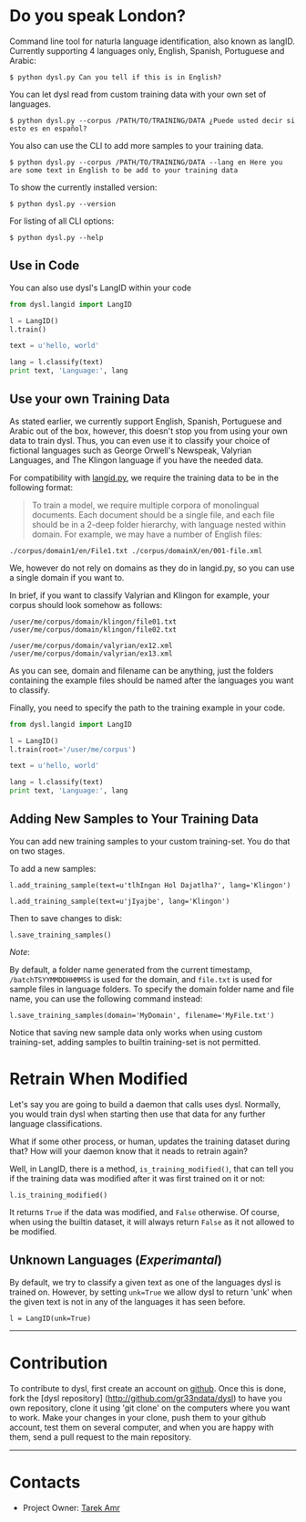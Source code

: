 # Do you speak London?

Command line tool for naturla language identification, also known as langID. Currently supporting 4 languages only, English, Spanish, Portuguese and Arabic:

`$ python dysl.py Can you tell if this is in English?`

You can let dysl read from custom training data with your own set of languages. 

`$ python dysl.py --corpus /PATH/TO/TRAINING/DATA ¿Puede usted decir si esto es en español?`

You also can use the CLI to add more samples to your training data. 

`$ python dysl.py --corpus /PATH/TO/TRAINING/DATA --lang en Here you are some text in English to be add to your training data`

To show the currently installed version:

`$ python dysl.py --version`

For listing of all CLI options:

`$ python dysl.py --help`

## Use in Code

You can also use dysl's LangID within your code

```python
from dysl.langid import LangID

l = LangID()
l.train()

text = u'hello, world'

lang = l.classify(text)
print text, 'Language:', lang
```
## Use your own Training Data

As stated earlier, we currently support English, Spanish, Portuguese and Arabic out of the box, however, this doesn't stop you from using your own data to train dysl. Thus, you can even use it to classify your choice of fictional languages such as George Orwell's Newspeak, Valyrian Languages, and The Klingon language if you have the needed data.

For compatibility with [langid.py](https://github.com/saffsd/langid.py), we require the training data to be in the following format:

> To train a model, we require multiple corpora of monolingual documents. Each document should be a single file, and each file should be in a 2-deep folder hierarchy, with language nested within domain. For example, we may have a number of English files:

`./corpus/domain1/en/File1.txt ./corpus/domainX/en/001-file.xml`

We, however do not rely on domains as they do in langid.py, so you can use a single domain if you want to.

In brief, if you want to classify Valyrian and Klingon for example, your corpus should look somehow as follows:

`/user/me/corpus/domain/klingon/file01.txt`
`/user/me/corpus/domain/klingon/file02.txt` 

`/user/me/corpus/domain/valyrian/ex12.xml`
`/user/me/corpus/domain/valyrian/ex13.xml`

As you can see, domain and filename can be anything, just the folders containing the example files should be named after the languages you want to classify. 

Finally, you need to specify the path to the training example in your code.

```python
from dysl.langid import LangID

l = LangID()
l.train(root='/user/me/corpus')

text = u'hello, world'

lang = l.classify(text)
print text, 'Language:', lang
```
## Adding New Samples to Your Training Data

You can add new training samples to your custom training-set. 
You do that on two stages.

To add a new samples:

`l.add_training_sample(text=u'tlhIngan Hol Dajatlha?', lang='Klingon')`

`l.add_training_sample(text=u'jIyajbe', lang='Klingon')`

Then to save changes to disk:

`l.save_training_samples()`

_Note_: 

By default, a folder name generated from the current timestamp, `/batchTSYYMMDDHHMMSS` is used for the domain, and `file.txt` is used for sample files in language folders. To specify the domain folder name and file name, you can use the following command instead:

`l.save_training_samples(domain='MyDomain', filename='MyFile.txt')`

Notice that saving new sample data only works when using custom training-set, 
adding samples to builtin training-set is not permitted.

# Retrain When Modified

Let's say you are going to build a daemon that calls uses dysl. Normally, you would train dysl when starting then use that data for any further language classifications. 

What if some other process, or human, updates the training dataset during that? How will your daemon know that it neads to retrain again?

Well, in LangID, there is a method, `is_training_modified()`, that can tell you if the training data was modified after it was first trained on it or not:

`l.is_training_modified()`

It returns `True` if the data was modified, and `False` otherwise. Of course, when using the builtin dataset, it will always return `False` as it not allowed to be modified.

## Unknown Languages (_Experimantal_)

By default, we try to classify a given text as one of the languages dysl is trained on. However, by setting `unk=True` we allow dysl to return 'unk' when the given text is not in any of the languages it has seen before. 

`l = LangID(unk=True)` 

***

# Contribution

To contribute to dysl, first create an account on [github](http://github.com/). Once this is done, fork the [dysl repository]
(http://github.com/gr33ndata/dysl) to have you own repository,
clone it using 'git clone' on the computers where you want to work. Make
your changes in your clone, push them to your github account, test them
on several computer, and when you are happy with them, send a pull
request to the main repository.

***

# Contacts
 
+ Project Owner: [Tarek Amr](http://tarekamr.appspot.com/)
 
